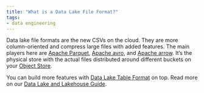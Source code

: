 ```yaml
---
title: "What is a Data Lake File Format?"
tags:
- data engineering
---
```

Data lake file formats are the new CSVs on the cloud. They are more column-oriented and compress large files with added features. The main players here are [Apache Parquet](term/apache%20parquet.md), [Apache avro](term/apache%20avro.md), and [Apache arrow](term/apache%20arrow.md). It’s the physical store with the actual files distributed around different buckets on your [Object Store](term/storage%20layer.md).

You can build more features with [Data Lake Table Format](term/data%20lake%20table%20format.md) on top. Read more on our [Data Lake and Lakehouse Guide](https://airbyte.com/blog/data-lake-lakehouse-guide-powered-by-table-formats-delta-lake-iceberg-hudi).